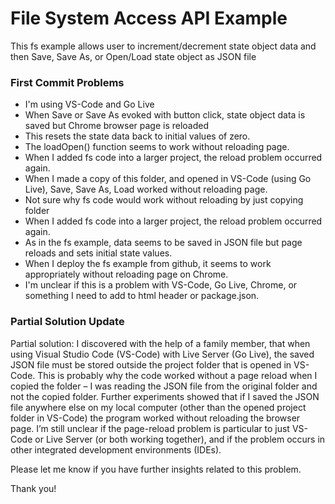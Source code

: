 # File System Access API Example
This fs example allows user to increment/decrement state object data and then Save, Save As, or Open/Load state object as JSON file

### First Commit Problems
- I'm using VS-Code and Go Live
- When Save or Save As evoked with button click, state object data is saved but Chrome browser page is reloaded
- This resets the state data back to initial values of zero.
- The loadOpen() function seems to work without reloading page.
- When I added fs code into a larger project, the reload problem occurred again.
- When I made a copy of this folder, and opened in VS-Code (using Go Live), Save, Save As, Load worked without reloading page.
- Not sure why fs code would work without reloading by just copying folder
- When I added fs code into a larger project, the reload problem occurred again.
- As in the fs example, data seems to be saved in JSON file but page reloads and sets initial state values.
- When I deploy the fs example from github, it seems to work appropriately without reloading page on Chrome.
- I'm unclear if this is a problem with VS-Code, Go Live, Chrome, or something I need to add to html header or package.json.

### Partial Solution Update
Partial solution: I discovered with the help of a family member, that when using Visual Studio Code (VS-Code) with Live Server (Go Live), 
the saved JSON file must be stored outside the project folder that is opened in VS-Code. This is probably why the code worked without a 
page reload when I copied the folder – I was reading the JSON file from the original folder and not the copied folder. Further experiments 
showed that if I saved the JSON file anywhere else on my local computer (other than the opened project folder in VS-Code) the program worked 
without reloading the browser page. I’m still unclear if the page-reload problem is particular to just VS-Code or Live Server (or both working 
together), and if the problem occurs in other integrated development environments (IDEs).

Please let me know if you have further insights related to this problem.

Thank you!

